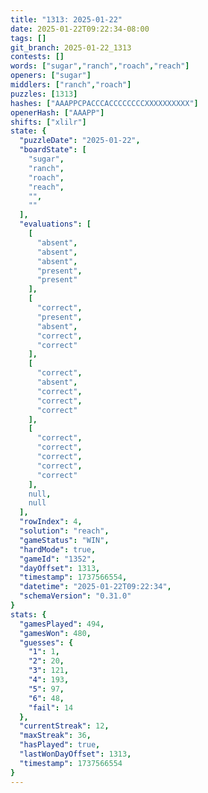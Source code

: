 ```yaml
---
title: "1313: 2025-01-22"
date: 2025-01-22T09:22:34-08:00
tags: []
git_branch: 2025-01-22_1313
contests: []
words: ["sugar","ranch","roach","reach"]
openers: ["sugar"]
middlers: ["ranch","roach"]
puzzles: [1313]
hashes: ["AAAPPCPACCCACCCCCCCCXXXXXXXXXX"]
openerHash: ["AAAPP"]
shifts: ["xlilr"]
state: {
  "puzzleDate": "2025-01-22",
  "boardState": [
    "sugar",
    "ranch",
    "roach",
    "reach",
    "",
    ""
  ],
  "evaluations": [
    [
      "absent",
      "absent",
      "absent",
      "present",
      "present"
    ],
    [
      "correct",
      "present",
      "absent",
      "correct",
      "correct"
    ],
    [
      "correct",
      "absent",
      "correct",
      "correct",
      "correct"
    ],
    [
      "correct",
      "correct",
      "correct",
      "correct",
      "correct"
    ],
    null,
    null
  ],
  "rowIndex": 4,
  "solution": "reach",
  "gameStatus": "WIN",
  "hardMode": true,
  "gameId": "1352",
  "dayOffset": 1313,
  "timestamp": 1737566554,
  "datetime": "2025-01-22T09:22:34",
  "schemaVersion": "0.31.0"
}
stats: {
  "gamesPlayed": 494,
  "gamesWon": 480,
  "guesses": {
    "1": 1,
    "2": 20,
    "3": 121,
    "4": 193,
    "5": 97,
    "6": 48,
    "fail": 14
  },
  "currentStreak": 12,
  "maxStreak": 36,
  "hasPlayed": true,
  "lastWonDayOffset": 1313,
  "timestamp": 1737566554
}
---
```

<!-- more -->
